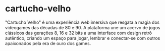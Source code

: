 # cartucho-velho
"Cartucho Velho" é uma experiência web imersiva que resgata a magia dos videogames das décadas de 80 e 90. A plataforma une um acervo de jogos clássicos das gerações 8, 16 e 32 bits a uma interface com design retrô autêntico, criando um espaço para jogar, lembrar e conectar-se com outros apaixonados pela era de ouro dos games. 
